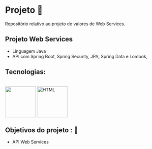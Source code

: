 # Projeto 💼 

Repositório relativo ao projeto de valores de Web Services.

## Projeto Web Services

- Linguagem Java
- API com Spring Boot, Spring Security, JPA, Spring Data e Lombok,

## Tecnologias: 

<div style="display: inline_block theme=radical" align="justify"><br>
  <img align="center" width="100" src="https://cdn.jsdelivr.net/gh/devicons/devicon/icons/java/java-original-wordmark.svg">
  <img align="center" width="100" src="https://cdn.jsdelivr.net/gh/devicons/devicon/icons/spring/spring-original-wordmark.svg" alt="HTML">
</div>

## Objetivos do projeto : 📖

- API Web Services
